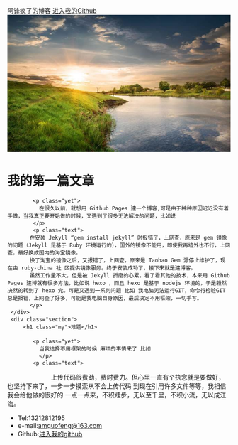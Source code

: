 <html lang="en">
 <head>
  <meta charset="UTF-8">
  <meta name="Generator" content="EditPlus®">
  <meta name="Author" content="">
  <meta name="Keywords" content="">
  <meta name="Description" content="">
  <title>Welecome to me Github</title>
  <link rel="stylesheet" href="css/main.css">
  <link rel="stylesheet" href="css/bootstrap.css">
 </head>
 <body>
     <div class="top">
		  <span class="title">阿锋疯了的博客</span>
		  <span class="github"><a href="https://github.com/z8857439789" class="into">进入我的Github</a></span>
	 </div>
	  <img src="imgs/cimg.jpg" class="img">
	 <div class="section">
	     <h1 class="my">我的第一篇文章</h1>
	  
		    <p class="yet">
			  在很久以前，就想用 Github Pages 建一个博客,可是由于种种原因迟迟没有着手做，当我真正要开始做的时候，又遇到了很多无法解决的问题，比如说
			</p>
			<p class="text">
           在安装 Jekyll “gem install jekyll” 时报错了，上网查，原来是 gem 镜像的问题（Jekyll 是基于 Ruby 环境运行的），国外的镜像不能用，即使我再墙外也不行，上网查，最好换成国内的淘宝镜像。
           换了淘宝的镜像之后，又报错了，上网查，原来是 Taobao Gem 源停止维护了，现在由 ruby-china 社 区提供镜像服务。终于安装成功了，接下来就是建博客。
           虽然工作量不大，但是被 Jekyll 折磨的心累，看了看其他的技术，本来用 Github Pages 建博就有很多方法，比如说 hexo ，而且 hexo 是基于 nodejs 环境的，于是毅然决然的转到了 hexo 党。可是又遇到一系列问题 比如 我电脑无法运行GIT，命令行检验GIT总是报错，上网查了好多，可能是我电脑自身原因，最后决定不用框架，一切手写。
		   </p>
	 </div>
	 <div class="section">
	     <h1 class="my">难题</h1>
	  
		    <p class="yet">
			  当我选择不用框架的时候 麻烦的事情来了 比如			
			  </p>
			<p class="text">
                          上传代码很费劲，费时费力。但心里一直有个执念就是要做好，也坚持下来了，一步一步摸索从不会上传代码 到现在引用许多文件等等，我相信我会给他做的很好的 一点一点来，不积跬步，无以至千里，不积小流，无以成江海。            
		   </p>
	 </div>
	 <div class="style">
	    <ul class="contact">
		  <li><span class="glyphicon glyphicon-phone"></span>Tel:13212812195</li>
		  <li><span class="glyphicon glyphicon-envelope"></span>e-mail:amguofeng@163.com</li>
		  <li>Github:<a href="https://github.com/z8857439789" class="open">进入我的github</a></li>
		</ul>
	 </div>
 </body>
</html>

